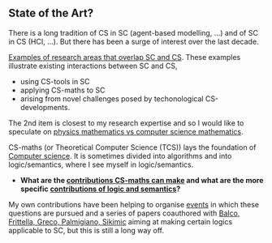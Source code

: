 ## State of the Art?

There is a long tradition of CS in SC (agent-based modelling, ...) and of SC in CS (HCI, ...). But there has been a surge of interest over the last decade.

[Examples of research areas that overlap SC and CS](existing-research-areas.md). These examples illustrate existing interactions between SC and CS, 
  - using CS-tools in SC
  - applying CS-maths to SC
  - arising from novel challenges posed by techonological CS-developments. 
  
The 2nd item is closest to my research expertise and so I would like to speculate on [physics mathematics vs computer science mathematics](physics-maths-vs-CS-maths.md).

CS-maths (or Theoretical Computer Science (TCS)) lays the foundation of [Computer science](computer-science.md). It is sometimes divided into algorithms and into logic/semantics, where I see myself in logic/semantics.

* **What are the [contributions CS-maths can make](contributions-of-CS-maths.md) and what are the more specific [contributions of logic and semantics](logic-and-semantics.md)?**

My own contributions have been helping to organise [events](track-record.md) in which these questions are pursued and a series of papers coauthored with [Balco, Frittella, Greco, Palmigiano, Sikimic](http://www.cs.le.ac.uk/people/akurz/works.html) aiming at making certain logics applicable to SC, but this is still a long way off.

